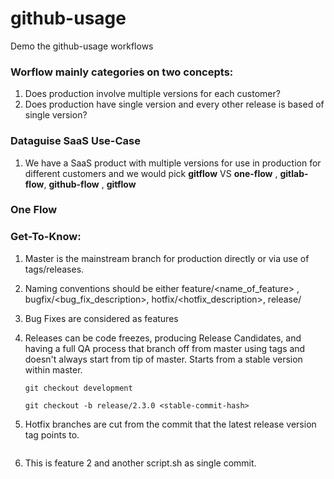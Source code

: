 # github-usage
Demo the github-usage workflows

### Worflow mainly categories on two concepts:
1. Does production involve multiple versions for each customer?
2. Does production have single version and every other release is based of single version?

### Dataguise SaaS Use-Case
1. We have a SaaS product with multiple versions for use in production for different customers and we would pick **gitflow** VS **one-flow** , **gitlab-flow**, **github-flow** , **gitflow**

### One Flow

### Get-To-Know:
1. Master is the mainstream branch for production directly or via use of tags/releases.
2. Naming conventions should be either feature/<name_of_feature> , bugfix/<bug_fix_description>, hotfix/<hotfix_description>, release/<version-number>
3. Bug Fixes are considered as features
4. Releases can be code freezes, producing Release Candidates, and having a full QA process that branch off from master using tags and doesn't always start from tip of master. Starts from a stable version within master.

    ```
    git checkout development

    git checkout -b release/2.3.0 <stable-commit-hash>
    ```
5. Hotfix branches are cut from the commit that the latest release version tag points to.    
    ```

    ```
6. This is feature 2 and another script.sh as single commit.